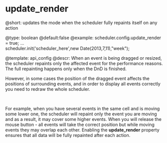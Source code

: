 update_render
=============
@short: updates the mode when the scheduler fully repaints itself on any action
	

@type: boolean
@default:false
@example:
scheduler.config.update_render = true;
...     
scheduler.init('scheduler_here',new Date(2013,7,11),"week");

@template:	api_config
@descr:
When an event is being dragged or resized, the scheduler repaints only the affected event for the performance reasons. 
The full repainting happens only when the DnD is finished. 

However, in some cases the position of the dragged event affects the positions of surrounding events, and in order to display all events  correctly  you need to redraw the whole scheduler. 

<br>

For example, when you have several events in the same cell and is moving some lower one, the scheduler will repaint only the event you are moving and as a result, it may cover some higher events. 
When you will release the mouse button - all events will take the correct position but while moving events they may overlap each other.
Enabling the **update_render** property ensures that all data will be fully repainted after each action.